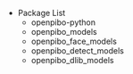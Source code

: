 + Package List
  - openpibo-python
  - openpibo_models
  - openpibo_face_models
  - openpibo_detect_models
  - openpibo_dlib_models
